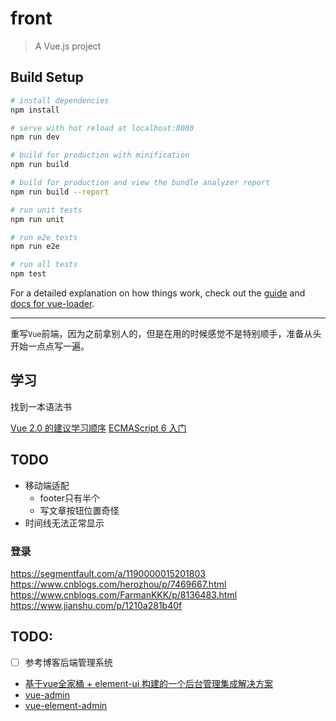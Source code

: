 # front

> A Vue.js project

## Build Setup

``` bash
# install dependencies
npm install

# serve with hot reload at localhost:8080
npm run dev

# build for production with minification
npm run build

# build for production and view the bundle analyzer report
npm run build --report

# run unit tests
npm run unit

# run e2e tests
npm run e2e

# run all tests
npm test
```

For a detailed explanation on how things work, check out the [guide](http://vuejs-templates.github.io/webpack/) and [docs for vue-loader](http://vuejs.github.io/vue-loader).

---
重写`Vue`前端，因为之前拿别人的，但是在用的时候感觉不是特别顺手，准备从头开始一点点写一遍。

## 学习

找到一本语法书

[Vue 2.0 的建议学习顺序](https://zhuanlan.zhihu.com/p/23134551)
[ECMAScript 6 入门](http://es6.ruanyifeng.com/)

## TODO

- 移动端适配
  - footer只有半个
  - 写文章按钮位置奇怪
- 时间线无法正常显示

### 登录
https://segmentfault.com/a/1190000015201803
https://www.cnblogs.com/herozhou/p/7469667.html
https://www.cnblogs.com/FarmanKKK/p/8136483.html
https://www.jianshu.com/p/1210a281b40f

## TODO:


- [ ] 参考博客后端管理系统

- [基于vue全家桶 + element-ui 构建的一个后台管理集成解决方案](https://github.com/uncleLian/vue-blog)
- [vue-admin](https://github.com/taylorchen709/vue-admin)
- [vue-element-admin](https://github.com/PanJiaChen/vue-element-admin)

